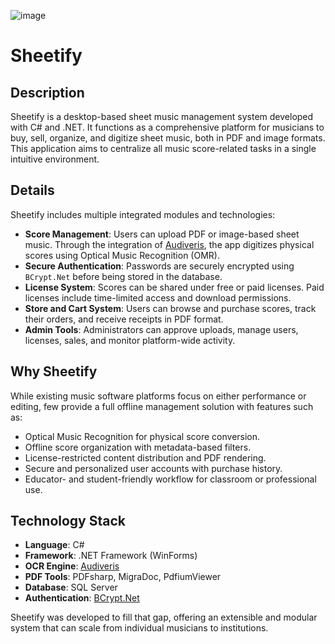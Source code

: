 ![image](https://github.com/user-attachments/assets/d532d033-88ea-4ea7-9861-0b048c58416a)
# Sheetify
## Description
Sheetify is a desktop-based sheet music management system developed with C# and .NET. It functions as a comprehensive platform for musicians to buy, sell, organize, and digitize sheet music, both in PDF and image formats. This application aims to centralize all music score-related tasks in a single intuitive environment.

## Details

Sheetify includes multiple integrated modules and technologies:

- **Score Management**: Users can upload PDF or image-based sheet music. Through the integration of [Audiveris](https://github.com/Audiveris/audiveris), the app digitizes physical scores using Optical Music Recognition (OMR).
- **Secure Authentication**: Passwords are securely encrypted using `BCrypt.Net` before being stored in the database.
- **License System**: Scores can be shared under free or paid licenses. Paid licenses include time-limited access and download permissions.
- **Store and Cart System**: Users can browse and purchase scores, track their orders, and receive receipts in PDF format.
- **Admin Tools**: Administrators can approve uploads, manage users, licenses, sales, and monitor platform-wide activity.

## Why Sheetify

While existing music software platforms focus on either performance or editing, few provide a full offline management solution with features such as:

- Optical Music Recognition for physical score conversion.
- Offline score organization with metadata-based filters.
- License-restricted content distribution and PDF rendering.
- Secure and personalized user accounts with purchase history.
- Educator- and student-friendly workflow for classroom or professional use.

## Technology Stack

- **Language**: C#
- **Framework**: .NET Framework (WinForms)
- **OCR Engine**: [Audiveris](https://github.com/Audiveris/audiveris)
- **PDF Tools**: PDFsharp, MigraDoc, PdfiumViewer
- **Database**: SQL Server
- **Authentication**: [BCrypt.Net](https://github.com/BcryptNet/bcrypt.net)

Sheetify was developed to fill that gap, offering an extensible and modular system that can scale from individual musicians to institutions.
